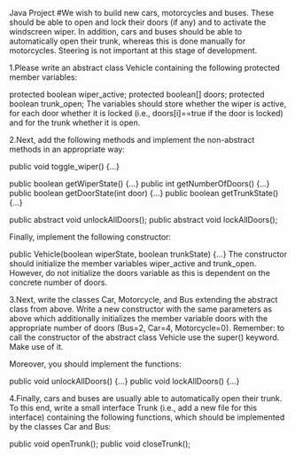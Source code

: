 Java Project
#We wish to build new cars, motorcycles and buses. These should be able to open and lock their doors (if any) and to activate the windscreen wiper. In addition, cars and buses should be able to automatically open their trunk, whereas this is done manually for motorcycles. Steering is not important at this stage of development.

1.Please write an abstract class Vehicle containing the following protected member variables:

protected boolean wiper_active; 
protected boolean[] doors; 
protected boolean trunk_open;
The variables should store whether the wiper is active, for each door whether it is locked (i.e., doors[i]==true if the door is locked) and for the trunk whether it is open.

2.Next, add the following methods and implement the non-abstract methods in an appropriate way:

  public void toggle_wiper() {…}

  public boolean getWiperState() {…} 
  public int getNumberOfDoors() {…}
  public boolean getDoorState(int door) {…} 
  public boolean getTrunkState() {…} 

  public abstract void unlockAllDoors(); 
  public abstract void lockAllDoors(); 

Finally, implement the following constructor:

public Vehicle(boolean wiperState, boolean trunkState) {…} 
The constructor should initialize the member variables wiper_active and trunk_open. However, do not initialize the doors variable as this is dependent on the concrete number of doors.


3.Next, write the classes Car, Motorcycle, and Bus extending the abstract class from above. Write a new constructor with the same parameters as above which additionally initializes the member variable doors with the appropriate number of doors (Bus=2, Car=4, Motorcycle=0). Remember: to call the constructor of the abstract class Vehicle use the super() keyword. Make use of it.

Moreover, you should implement the functions:

public void unlockAllDoors() {…} 
public void lockAllDoors() {…}

4.Finally, cars and buses are usually able to automatically open their trunk. To this end, write a small interface Trunk (i.e., add a new file for this interface) containing the following functions, which should be implemented by the classes Car and Bus:

public void openTrunk(); 
public void closeTrunk();
